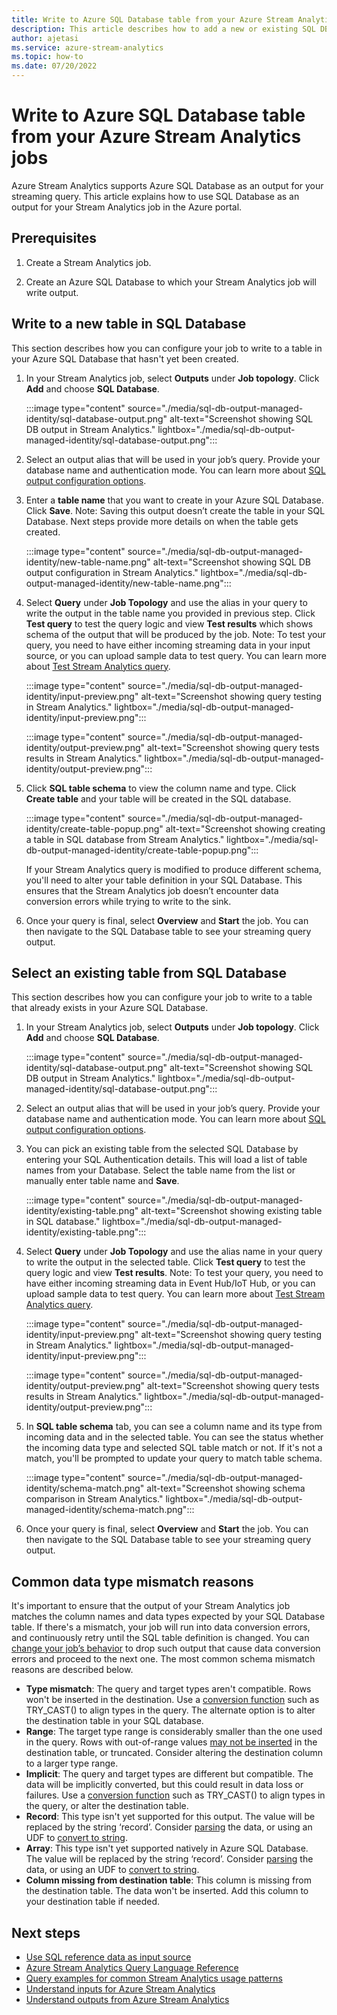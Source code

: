 ```yaml
---
title: Write to Azure SQL Database table from your Azure Stream Analytics jobs
description: This article describes how to add a new or existing SQL DB table as output for an Azure Stream Analytics job in Azure portal.
author: ajetasi
ms.service: azure-stream-analytics
ms.topic: how-to
ms.date: 07/20/2022
---
```

# Write to Azure SQL Database table from your Azure Stream Analytics jobs

Azure Stream Analytics supports Azure SQL Database as an output for your streaming query. This article explains how to use SQL Database as an output for your Stream Analytics job in the Azure portal.

## Prerequisites

1. Create a Stream Analytics job.

2. Create an Azure SQL Database to which your Stream Analytics job will write output.

## Write to a new table in SQL Database

This section describes how you can configure your job to write to a table in your Azure SQL Database that hasn't yet been created.

1. In your Stream Analytics job, select **Outputs** under **Job topology**. Click **Add** and choose **SQL Database**.

   :::image type="content" source="./media/sql-db-output-managed-identity/sql-database-output.png" alt-text="Screenshot showing SQL DB output in Stream Analytics." lightbox="./media/sql-db-output-managed-identity/sql-database-output.png":::

2. Select an output alias that will be used in your job’s query. Provide your database name and authentication mode. You can learn more about [SQL output configuration options](sql-database-output.md).

3. Enter a **table name** that you want to create in your Azure SQL Database. Click **Save**. Note: Saving this output doesn’t create the table in your SQL Database. Next steps provide more details on when the table gets created.

   :::image type="content" source="./media/sql-db-output-managed-identity/new-table-name.png" alt-text="Screenshot showing SQL DB output configuration in Stream Analytics." lightbox="./media/sql-db-output-managed-identity/new-table-name.png":::

4. Select **Query** under **Job Topology** and use the alias in your query to write the output in the table name you provided in previous step. Click **Test query** to test the query logic and view **Test results** which shows schema of the output that will be produced by the job. 
Note: To test your query, you need to have either incoming streaming data in your input source, or you can upload sample data to test query. You can learn more about [Test Stream Analytics query](stream-analytics-test-query.md).

   :::image type="content" source="./media/sql-db-output-managed-identity/input-preview.png" alt-text="Screenshot showing query testing in Stream Analytics." lightbox="./media/sql-db-output-managed-identity/input-preview.png":::

   :::image type="content" source="./media/sql-db-output-managed-identity/output-preview.png" alt-text="Screenshot showing query tests results in Stream Analytics." lightbox="./media/sql-db-output-managed-identity/output-preview.png":::

5. Click **SQL table schema** to view the column name and type. Click **Create table** and your table will be created in the SQL database.

   :::image type="content" source="./media/sql-db-output-managed-identity/create-table-popup.png" alt-text="Screenshot showing creating a table in SQL database from Stream Analytics." lightbox="./media/sql-db-output-managed-identity/create-table-popup.png":::

   If your Stream Analytics query is modified to produce different schema, you'll need to alter your table definition in your SQL Database. This ensures that the Stream Analytics job doesn’t encounter data conversion errors while trying to write to the sink.

6. Once your query is final, select **Overview** and **Start** the job. You can then navigate to the SQL Database table to see your streaming query output.

## Select an existing table from SQL Database

This section describes how you can configure your job to write to a table that already exists in your Azure SQL Database.

1. In your Stream Analytics job, select **Outputs** under **Job topology**. Click **Add** and choose **SQL Database**.

   :::image type="content" source="./media/sql-db-output-managed-identity/sql-database-output.png" alt-text="Screenshot showing SQL DB output in Stream Analytics." lightbox="./media/sql-db-output-managed-identity/sql-database-output.png":::

2. Select an output alias that will be used in your job’s query. Provide your database name and authentication mode. You can learn more about [SQL output configuration options](sql-database-output.md).

3. You can pick an existing table from the selected SQL Database by entering your SQL Authentication details. This will load a list of table names from your Database. Select the table name from the list or manually enter table name and **Save**.

   :::image type="content" source="./media/sql-db-output-managed-identity/existing-table.png" alt-text="Screenshot showing existing table in SQL database." lightbox="./media/sql-db-output-managed-identity/existing-table.png":::

4. Select **Query** under **Job Topology** and use the alias name in your query to write the output in the selected table. Click **Test query** to test the query logic and view **Test results**. 
Note: To test your query, you need to have either incoming streaming data in Event Hub/IoT Hub, or you can upload sample data to test query. You can learn more about [Test Stream Analytics query](stream-analytics-test-query.md).

   :::image type="content" source="./media/sql-db-output-managed-identity/input-preview.png" alt-text="Screenshot showing query testing in Stream Analytics." lightbox="./media/sql-db-output-managed-identity/input-preview.png":::

   :::image type="content" source="./media/sql-db-output-managed-identity/output-preview.png" alt-text="Screenshot showing query tests results in Stream Analytics." lightbox="./media/sql-db-output-managed-identity/output-preview.png":::

5. In **SQL table schema** tab, you can see a column name and its type from incoming data and in the selected table. You can see the status whether the incoming data type and selected SQL table match or not. If it's not a match, you'll be prompted to update your query to match table schema. 

   :::image type="content" source="./media/sql-db-output-managed-identity/schema-match.png" alt-text="Screenshot showing schema comparison in Stream Analytics." lightbox="./media/sql-db-output-managed-identity/schema-match.png":::

6. Once your query is final, select **Overview** and **Start** the job. You can then navigate to the SQL Database table to see your streaming query output.

## Common data type mismatch reasons

It's important to ensure that the output of your Stream Analytics job matches the column names and data types expected by your SQL Database table. If there's a mismatch, your job will run into data conversion errors, and continuously retry until the SQL table definition is changed. You can [change your job’s behavior](stream-analytics-output-error-policy.md) to drop such output that cause data conversion errors and proceed to the next one. The most common schema mismatch reasons are described below.

* **Type mismatch**: The query and target types aren't compatible. Rows won't be inserted in the destination. Use a [conversion function](/stream-analytics-query/data-types-azure-stream-analytics) such as TRY_CAST() to align types in the query. The alternate option is to alter the destination table in your SQL database.
* **Range**: The target type range is considerably smaller than the one used in the query. Rows with out-of-range values [may not be inserted](/stream-analytics-query/data-types-azure-stream-analytics) in the destination table, or truncated. Consider altering the destination column to a larger type range.
* **Implicit**: The query and target types are different but compatible. The data will be implicitly converted, but this could result in data loss or failures. Use a [conversion function](/stream-analytics-query/data-types-azure-stream-analytics) such as TRY_CAST() to align types in the query, or alter the destination table.
* **Record**: This type isn't yet supported for this output. The value will be replaced by the string ‘record’. Consider [parsing](./stream-analytics-parsing-json.md) the data, or using an UDF to [convert to string](./stream-analytics-javascript-user-defined-functions.md).
* **Array**: This type isn't yet supported natively in Azure SQL Database. The value will be replaced by the string ‘record’. Consider [parsing](./stream-analytics-parsing-json.md) the data, or using an UDF to [convert to string](./stream-analytics-javascript-user-defined-functions.md).
* **Column missing from destination table**: This column is missing from the destination table. The data won't be inserted. Add this column to your destination table if needed.

## Next steps

* [Use SQL reference data as input source](./sql-reference-data.md)
* [Azure Stream Analytics Query Language Reference](/stream-analytics-query/stream-analytics-query-language-reference)
* [Query examples for common Stream Analytics usage patterns](stream-analytics-stream-analytics-query-patterns.md)
* [Understand inputs for Azure Stream Analytics](stream-analytics-add-inputs.md)
* [Understand outputs from Azure Stream Analytics](stream-analytics-define-outputs.md)
